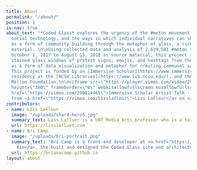 ```yaml
---
title: About
permalink: "/about/"
position: 1
is-nav: true
about_text: "*Coded Glass* explores the urgency of the #metoo movement, the role of
  social technology, and the ways in which individual narratives can shape the web
  as a form of community building through the metaphor of glass, a rich art historical
  material. \n\nUsing collected data and analysis of 2,629,581 #metoo tweets from
  October 1, 2017 to August 15, 2018 as source material, this project showcases virtual
  stained glass windows of protest signs, emojis, and hashtags from the #metoo movement
  as a form of data visualization and metaphor for creating communal sacred spaces.
  This project is funded by an [Immersive Scholar](https://www.immersivescholar.org/)
  residency at the [NCSU Libraries](https://www.lib.ncsu.edu/), and the Andrew W.
  Mellon Foundation.\n\n<iframe src=\"https://player.vimeo.com/video/290814465\" width=\"640\"
  height=\"360\" frameborder=\"0\" webkitallowfullscreen mozallowfullscreen allowfullscreen></iframe>\n<p><a
  href=\"https://vimeo.com/290814465\">Immersive Scholar Artist Talk - Fall 18</a>
  from <a href=\"https://vimeo.com/lisslafleur\">Liss LaFleur</a> on <a href=\"https://vimeo.com\">Vimeo</a>.</p>"
contributors:
- name: Liss LaFleur
  image: "/uploads/shard-hero5.jpg"
  summary_text: Liss Lafluer is a UNT Media Arts professor who is a total badass.
  url: https://lisslafluer.com
- name: Bri Camp
  image: "/uploads/bri-portrait.png"
  summary_text: 'Bri Camp is a front-end developer at <a href="https://fictivekin.com">Fictive
    Kin</a>. She built and designed the Coded Glass site and architecture. '
  url: https://brianacamp.github.io
layout: about
---
```


